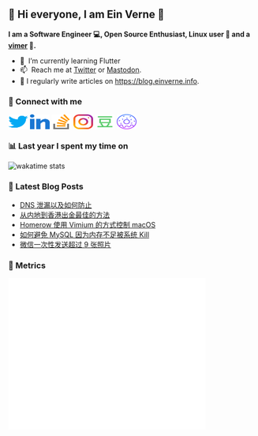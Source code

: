 ## 👋 Hi everyone, I am Ein Verne 👋

**I am a Software Engineer 💻, Open Source Enthusiast, Linux user :penguin: and a [vimer](https://github.com/einverne/dotfiles) :man:.**

- 🌱 &nbsp;I’m currently learning Flutter
- 📫 &nbsp;Reach me at [Twitter](https://twitter.com/einverne) or <a rel="me" href="https://m.einverne.info/@einverne">Mastodon</a>.
- 📝 I regularly write articles on <https://blog.einverne.info>.


### 🔗 Connect with me
<a href="https://twitter.com/einverne" target="_blank"><img align="center" src="images/twitter.svg" alt="twitter einverne" height="30" width="40" /></a>
<a href="https://linkedin.com/in/einverne" target="_blank"><img align="center" src="images/linked-in-alt.svg" alt="linkedin einverne" height="30" width="40" /></a>
<a href="https://stackoverflow.com/users/1820217/einverne" target="_blank"><img align="center" src="images/stack-overflow.svg" alt="stackoverflow einverne" height="30" width="40" /></a>
<a href="https://instagram.com/einverne" target="_blank"><img align="center" src="images/instagram.svg" alt="instagram einverne" height="30" width="40" /></a>
<a href="https://www.douban.com/people/einverne" target="_blank"><img align="center" src="images/douban.svg" alt="douban einverne" height="30" width="40" /></a>
<a href="https://homer.einverne.info" target="_blank"><img align="center" src="images/homer.svg" alt="einverne online services" height="30" width="40" /></a>

### 📊 Last year I spent my time on

![wakatime stats](https://github-readme-stats.vercel.app/api/wakatime?username=einverne&api_domain=wakapi.einverne.info&hide_title=true&hide_border=true&langs_count=18&bg_color=00000000&text_color=777&layout=compact)

### 📕 Latest Blog Posts
<!-- BLOG-POST-LIST:START -->
- [DNS 泄漏以及如何防止](https://einverne.github.io/post/2024/06/dns-leak.html)
- [从内地到香港出金最佳的方法](https://einverne.github.io/post/2024/06/money-to-hong-kong.html)
- [Homerow 使用 Vimium 的方式控制 macOS](https://einverne.github.io/post/2024/05/homerow.html)
- [如何避免 MySQL 因为内存不足被系统 Kill](https://einverne.github.io/post/2024/05/mysql-oom-kill.html)
- [微信一次性发送超过 9 张照片](https://einverne.github.io/post/2024/05/wechat-send-over-nine-photos.html)
<!-- BLOG-POST-LIST:END -->

### 👻 Metrics
<img align="left" src="/metrics.base.svg" alt="Metrics" width="400">
